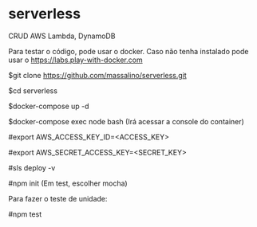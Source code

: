 # serverless
CRUD AWS Lambda, DynamoDB

 Para testar o código, pode usar o docker. Caso não tenha instalado pode usar o https://labs.play-with-docker.com

$git clone https://github.com/massalino/serverless.git

$cd serverless

$docker-compose up -d

$docker-compose exec node bash (Irá acessar a console do container)

#export AWS_ACCESS_KEY_ID=<ACCESS_KEY>

#export AWS_SECRET_ACCESS_KEY=<SECRET_KEY>

#sls deploy -v

#npm init (Em test, escolher mocha)


Para fazer o teste de unidade:

#npm test
